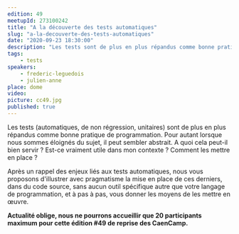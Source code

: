 ```yaml
---
edition: 49
meetupId: 273100242
title: "A la découverte des tests automatiques"
slug: "a-la-decouverte-des-tests-automatiques"
date: "2020-09-23 18:30:00"
description: "Les tests sont de plus en plus répandus comme bonne pratique de programmation. A quoi cela peut-il bien servir ? Est-ce vraiment utile dans mon contexte ? Comment les mettre en place ?"
tags:
    - tests
speakers:
    - frederic-leguedois
    - julien-anne
place: dome
video:
picture: cc49.jpg
published: true
---
```


Les tests (automatiques, de non régression, unitaires) sont de plus en plus répandus comme bonne pratique de programmation. Pour autant lorsque nous sommes éloignés du sujet, il peut sembler abstrait. A quoi cela peut-il bien servir ? Est-ce vraiment utile dans mon contexte ? Comment les mettre en place ?

Après un rappel des enjeux liés aux tests automatiques, nous vous proposons d'illustrer avec pragmatisme la mise en place de ces derniers, dans du code source, sans aucun outil spécifique autre que votre langage de programmation, et à pas à pas, vous donner les moyens de les mettre en œuvre.

**Actualité oblige, nous ne pourrons accueillir que 20 participants maximum pour cette édition #49 de reprise des CaenCamp.**

